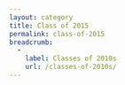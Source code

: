 ```yaml
---
layout: category
title: Class of 2015
permalink: class-of-2015
breadcrumb:
  -
    label: Classes of 2010s
    url: /classes-of-2010s/
---
```


